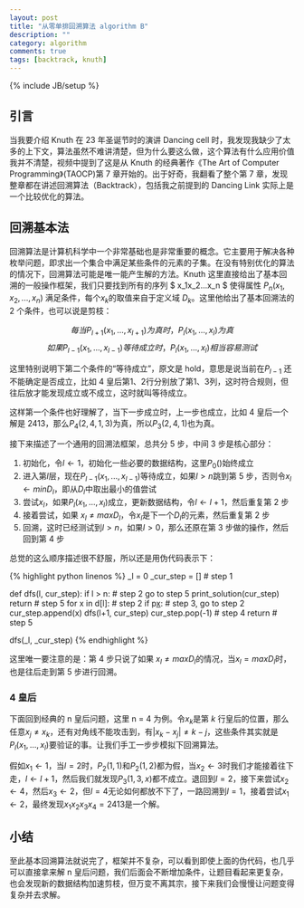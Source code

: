 ```yaml
---
layout: post
title: "从零单排回溯算法 algorithm B"
description: ""
category: algorithm
comments: true
tags: [backtrack, knuth]
---
```


{% include JB/setup %}

## 引言

当我要介绍 Knuth 在 23 年圣诞节时的演讲 Dancing cell 时，我发现我缺少了太多的上下文，算法虽然不难讲清楚，但为什么要这么做，这个算法有什么应用价值我并不清楚，视频中提到了这是从 Knuth 的经典著作《The Art of Computer Programming》(TAOCP)第 7 章开始的。出于好奇，我翻看了整个第 7 章，发现整章都在讲述回溯算法（Backtrack），包括我之前提到的 Dancing Link 实际上是一个比较优化的算法。

<!--more-->

## 回溯基本法

回溯算法是计算机科学中一个非常基础也是非常重要的概念。它主要用于解决各种枚举问题，即求出一个集合中满足某些条件的元素的子集。在没有特别优化的算法的情况下，回溯算法可能是唯一能产生解的方法。Knuth 这里直接给出了基本回溯的一般操作框架，我们只要找到所有的序列 $ x_1x_2...x_n $ 使得属性 $P_n(x_1,x_2,...,x_n)$ 满足条件，每个$x_k$的取值来自于定义域 $D_k$。这里他给出了基本回溯法的 2 个条件，也可以说是剪枝：

$$每当P_{l+1}(x_1,...,x_{l+1})为真时，P_l(x_1,...,x_l)为真  \tag{1}$$
$$如果P_{l-1}(x_1,...,x_{l-1})等待成立时，P_l(x_1,...,x_l)相当容易测试  \tag{2}$$

这里特别说明下第二个条件的“等待成立”，原文是 hold，意思是说当前在$P_{l-1}$ 还不能确定是否成立，比如 4 皇后第1、2行分别放了第1、3列，这时符合规则，但往后放才能发现成立或不成立，这时就叫等待成立。

这样第一个条件也好理解了，当下一步成立时，上一步也成立，比如 4 皇后一个解是 2413，那么$P_4(2,4,1,3)$为真，所以$P_3(2,4,1)$也为真。

接下来描述了一个通用的回溯法框架，总共分 5 步，中间 3 步是核心部分：

1. 初始化，令$l\leftarrow1$，初始化一些必要的数据结构，这里$P_0()$始终成立
2. 进入第$l$层，现在$P_{l-1}(x_1,...,x_{l-1})$等待成立，如果$l>n$跳到第 5 步，否则令$x_l\leftarrow min D_l$，即从$D_l$中取出最小的值尝试
3. 尝试$x_l$，如果$P_l(x_1,...,x_l)$成立，更新数据结构，令$l\leftarrow l+1$，然后重复第 2 步
4. 接着尝试，如果 $x_l\neq max D_l$，令$x_l$是下一个$D_l$的元素，然后重复第 2 步
5. 回溯，这时已经测试到$l>n$，如果$l>0$，那么还原在第 3 步做的操作，然后回到第 4 步


总觉的这么顺序描述很不舒服，所以还是用伪代码表示下：

{% highlight python linenos %}
_l = 0
_cur_step = []  # step 1

def dfs(l, cur_step):
    if l > n:  # step 2 go to step 5
        print_solution(cur_step)
        return  # step 5
    for x in d[l]:  # step 2
        if p[x](cur_step):  # step 3, go to step 2
            cur_step.append(x)
            dfs(l+1, cur_step)
            cur_step.pop(-1)  # step 4
    return  # step 5

dfs(_l, _cur_step)
{% endhighlight %}

这里唯一要注意的是：第 4 步只说了如果 $x_l\neq max D_l$的情况，当$x_l= max D_l$时，也是往后走到第 5 步进行回溯。

### 4 皇后

下面回到经典的 n 皇后问题，这里 n = 4 为例。令$x_k$是第 $k$ 行皇后的位置，那么任意$x_j\neq x_k$，还有对角线不能攻击到，有$|x_k-x_j|\neq k-j$，这些条件其实就是$P_l(x_1,...,x_l)$要验证的事。让我们手工一步步模拟下回溯算法。

假如$x_1\leftarrow1$，当$l=2$时，$P_2(1,1)$和$P_2(1,2)$都为假，当$x_2\leftarrow3$时我们才能接着往下走，$l\leftarrow l+1$，然后我们就发现$P_3(1,3,x)$都不成立。退回到$l=2$，接下来尝试$x_2\leftarrow4$，然后$x_3\leftarrow2$，但$l=4$无论如何都放不下了，一路回溯到$l=1$，接着尝试$x_1\leftarrow2$，最终发现$x_1x_2x_3x_4=2413$是一个解。

## 小结

至此基本回溯算法就说完了，框架并不复杂，可以看到即使上面的伪代码，也几乎可以直接拿来解 n 皇后问题，我们后面会不断增加条件，让题目看起来更复杂，也会发现新的数据结构加速剪枝，但万变不离其宗，接下来我们会慢慢让问题变得复杂并去求解。
